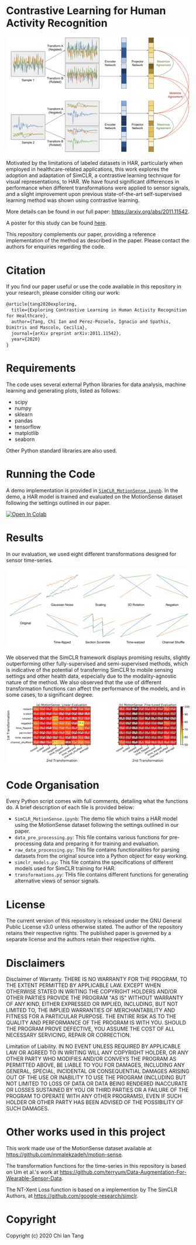 # Contrastive Learning for Human Activity Recognition

![Contrastive Learning for Human Activity Recognition](./img/SimCLR_HAR.png "Contrastive Learning for Human Activity Recognition")

Motivated by the limitations of labeled datasets in HAR, particularly when employed in healthcare-related applications, this work explores the adoption and adaptation of SimCLR, a contrastive learning technique for visual representations, to HAR. We have found significant differences in performance when  different transformations were applied to sensor signals, and a slight improvement upon previous state-of-the-art self-supervised learning method was shown using contrastive learning.

More details can be found in our full paper: https://arxiv.org/abs/2011.11542.

A poster for this study can be found [here](https://iantangc.github.io/files/ML4MH_NeurIPS_2020_Tang_Poster.pdf).

This repository complements our paper, providing a reference implementation of the method as described in the paper. Please contact the authors for enquiries regarding the code.

# Citation

If you find our paper useful or use the code available in this repository in your research, please consider citing our work:

```
@article{tang2020exploring,
  title={Exploring Contrastive Learning in Human Activity Recognition for Healthcare},
  author={Tang, Chi Ian and Perez-Pozuelo, Ignacio and Spathis, Dimitris and Mascolo, Cecilia},
  journal={arXiv preprint arXiv:2011.11542},
  year={2020}
}
```

# Requirements
The code uses several external Python libraries for data analysis, machine learning and generating plots, listed as follows:

- scipy
- numpy
- sklearn
- pandas
- tensorflow
- matplotlib
- seaborn

Other Python standard libraries are also used.

# Running the Code

A demo implementation is provided in [`SimCLR_MotionSense.ipynb`](https://github.com/iantangc/ContrastiveLearning/blob/main/SimCLR_MotionSense.ipynb). In the demo, a HAR model is trained and evaluated on the MotionSense dataset following the settings outlined in our paper.

[![Open In Colab](https://colab.research.google.com/assets/colab-badge.svg)](https://colab.research.google.com/github/iantangc/ContrastiveLearning/blob/main/SimCLR_MotionSense.ipynb)


# Results
In our evaluation, we used eight different transformations designed for sensor time-series.

![Transformations](./img/transformations.png "Transformations")

We observed that the SimCLR framework displays promising results, slightly outperforming other fully-supervised and semi-supervised methods, which is indicative of the potential of transferring SimCLR to mobile sensing settings and other health data, especially due to the modality-agnostic nature of the method.  We also observed that the use of different transformation functions can affect the performance of the models, and in some cases, to a significant degree. 

![MotionSense Results](./img/motion_sense_transform_results.png "MotionSense Results")

# Code Organisation

Every Python script comes with full comments, detailing what the functions do. A brief description of each file is provided below:

- `SimCLR_MotionSense.ipynb`: The demo file which trains a HAR model using the MotionSense dataset following the settings outlined in our paper.
- `data_pre_processing.py`: This file contains various functions for pre-processing data and preparing it for training and evaluation.
- `raw_data_processing.py`: This file contains functionalities for parsing datasets from the original source into a Python object for easy working.
- `simclr_models.py`: This file contains the specifications of different models used for SimCLR training for HAR.
- `transformations.py`: THis file contains different functions for generating alternative views of sensor signals.

# License
The current version of this repository is released under the GNU General Public License v3.0 unless otherwise stated. The author of the repository retains their respective rights. The published paper is governed by a separate license and the authors retain their respective rights.

# Disclaimers
Disclaimer of Warranty.
THERE IS NO WARRANTY FOR THE PROGRAM, TO THE EXTENT PERMITTED BY APPLICABLE LAW. EXCEPT WHEN OTHERWISE STATED IN WRITING THE COPYRIGHT HOLDERS AND/OR OTHER PARTIES PROVIDE THE PROGRAM "AS IS" WITHOUT WARRANTY OF ANY KIND, EITHER EXPRESSED OR IMPLIED, INCLUDING, BUT NOT LIMITED TO, THE IMPLIED WARRANTIES OF MERCHANTABILITY AND FITNESS FOR A PARTICULAR PURPOSE. THE ENTIRE RISK AS TO THE QUALITY AND PERFORMANCE OF THE PROGRAM IS WITH YOU. SHOULD THE PROGRAM PROVE DEFECTIVE, YOU ASSUME THE COST OF ALL NECESSARY SERVICING, REPAIR OR CORRECTION.

Limitation of Liability.
IN NO EVENT UNLESS REQUIRED BY APPLICABLE LAW OR AGREED TO IN WRITING WILL ANY COPYRIGHT HOLDER, OR ANY OTHER PARTY WHO MODIFIES AND/OR CONVEYS THE PROGRAM AS PERMITTED ABOVE, BE LIABLE TO YOU FOR DAMAGES, INCLUDING ANY GENERAL, SPECIAL, INCIDENTAL OR CONSEQUENTIAL DAMAGES ARISING OUT OF THE USE OR INABILITY TO USE THE PROGRAM (INCLUDING BUT NOT LIMITED TO LOSS OF DATA OR DATA BEING RENDERED INACCURATE OR LOSSES SUSTAINED BY YOU OR THIRD PARTIES OR A FAILURE OF THE PROGRAM TO OPERATE WITH ANY OTHER PROGRAMS), EVEN IF SUCH HOLDER OR OTHER PARTY HAS BEEN ADVISED OF THE POSSIBILITY OF SUCH DAMAGES.

# Other works used in this project
This work made use of the MotionSense dataset available at https://github.com/mmalekzadeh/motion-sense.

The transformation functions for the time-series in this repository is based on Um et al.'s work at https://github.com/terryum/Data-Augmentation-For-Wearable-Sensor-Data.

The NT-Xent Loss function is based on a implemention by The SimCLR Authors, at https://github.com/google-research/simclr.

# Copyright

Copyright (c) 2020 Chi Ian Tang

